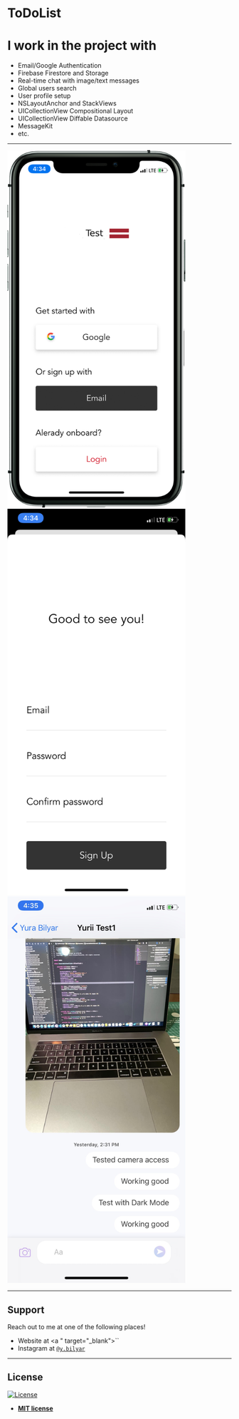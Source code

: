 # ToDoList




# I work in the project with




- Email/Google Authentication
- Firebase Firestore and Storage
- Real-time chat with image/text messages
- Global users search
- User profile setup
- NSLayoutAnchor and StackViews
- UICollectionView Compositional Layout
- UICollectionView Diffable Datasource
- MessageKit
- etc.





---
<img src="https://github.com/ybilyar/TestMessenger/blob/master/Apple%20iPhone%2011%20Pro(ChatTest).png" alt="drawing" width="400"/>
<img src="https://github.com/ybilyar/TestMessenger/blob/master/IMG_0851.PNG" alt="drawing" width="400"/>
<img src="https://github.com/ybilyar/TestMessenger/blob/master/IMG_0853.jpg" alt="drawing" width="400"/>



---

## Support

Reach out to me at one of the following places!

- Website at <a " target="_blank">``</a>
- Instagram at <a href="https://www.instagram.com/y.bilyar/" target="_blank">`@y.bilyar`</a>


---



## License

[![License](http://img.shields.io/:license-mit-blue.svg?style=flat-square)](http://badges.mit-license.org)

- **[MIT license](http://opensource.org/licenses/mit-license.php)**

